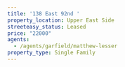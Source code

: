 ```yaml
---
title: '138 East 92nd '
property_location: Upper East Side
streeteasy_status: Leased
price: "22000"
agents:
  - /agents/garfield/matthew-lesser
property_type: Single Family
---
```

